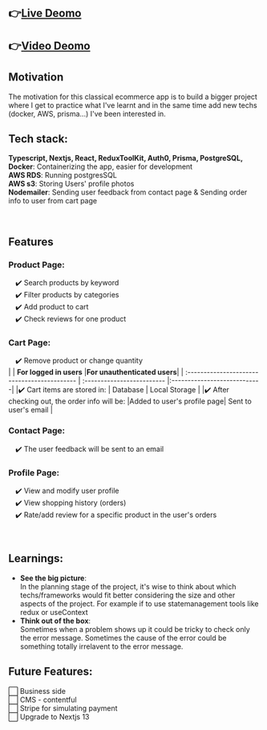 ## 👉[Live Deomo](https://products-blue-beta.vercel.app/)  
## 👉[Video Deomo](https://www.youtube.com/watch?v=tce1VfjM6WU)  

## Motivation
The motivation for this classical ecommerce app is to build a bigger project where I get to practice what I've learnt and in the same time add new techs (docker, AWS, prisma...) I've been interested in. 

## Tech stack: 

**Typescript,  Nextjs,  React,  ReduxToolKit,  Auth0,  Prisma,  PostgreSQL,**  
**Docker**: Containerizing the app, easier for development  
**AWS RDS**: Running postgresSQL  
**AWS s3**: Storing Users' profile photos     
**Nodemailer**: Sending user feedback from contact page & Sending order info to user from cart page

<br>

## Features
### Product Page:
&emsp;✔️ Search products by keyword  
&emsp;✔️ Filter products by categories   
&emsp;✔️ Add product to cart    
&emsp;✔️ Check reviews for one product    

### Cart Page:
&emsp;✔️ Remove product or change quantity  
|                                               | **For logged in users**    |**For unauthenticated users**|
| :-------------------------------------------  | :------------------------- |:----------------------------|
|✔️ Cart items are stored in:                   | Database                   |  Local Storage              |
|✔️ After checking out, the order info will be: |Added to user's profile page| Sent to user's email        |


### Contact Page:
&emsp;✔️ The user feedback will be sent to an email  
  
### Profile Page:
&emsp;✔️ View and modify user profile   
&emsp;✔️ View shopping history (orders)  
&emsp;✔️ Rate/add review for a specific product in the user's orders  
 
<br>

## Learnings:
- **See the big picture**:   
In the planning stage of the project, it's wise to think about which techs/frameworks would fit better considering the size and other aspects of the project. For example if to use statemanagement tools like redux or useContext 
- **Think out of the box**:  
Sometimes when a problem shows up it could be tricky to check only the error message. Sometimes the cause of the error could be something totally irrelavent to the error message. 

## Future Features:     
⬜ Business side   
⬜ CMS - contentful  
⬜ Stripe for simulating payment  
⬜ Upgrade to Nextjs 13  
 

